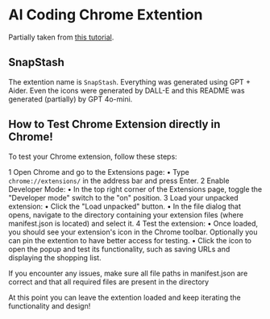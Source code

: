 # AI Coding Chrome Extention

Partially taken from [this tutorial](https://www.youtube.com/watch?v=dJhlMn2otxA).

## SnapStash

The extention name is `SnapStash`. Everything was generated using GPT + Aider. Even the icons were generated by DALL-E and this README was generated (partially) by GPT 4o-mini.

## How to Test Chrome Extension directly in Chrome!

To test your Chrome extension, follow these steps:

 1 Open Chrome and go to the Extensions page:
    • Type `chrome://extensions/` in the address bar and press Enter.
 2 Enable Developer Mode:
    • In the top right corner of the Extensions page, toggle the "Developer mode" switch to the "on" position.
 3 Load your unpacked extension:
    • Click the "Load unpacked" button.
    • In the file dialog that opens, navigate to the directory containing your extension files (where manifest.json is
      located) and select it.
 4 Test the extension:
    • Once loaded, you should see your extension's icon in the Chrome toolbar. Optionally you can pin the extention to have better access for testing.
    • Click the icon to open the popup and test its functionality, such as saving URLs and displaying the shopping list.

If you encounter any issues, make sure all file paths in manifest.json are correct and that all required files are present
in the directory

At this point you can leave the extention loaded and keep iterating the functionality and design!